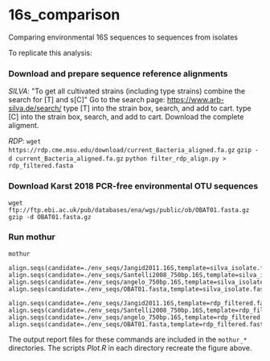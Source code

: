 # 16s_comparison
Comparing environmental 16S sequences to sequences from isolates

To replicate this analysis:

### Download and prepare sequence reference alignments
*SILVA*:
"To get all cultivated strains (including type strains) combine the search for \[T\] and s\[C\]"
Go to the search page:
https://www.arb-silva.de/search/
type \[T\] into the strain box, search, and add to cart.
type \[C\] into the strain box, search, and add to cart.
Download the complete aligment. 

*RDP*:
`wget https://rdp.cme.msu.edu/download/current_Bacteria_aligned.fa.gz`
`gzip -d current_Bacteria_aligned.fa.gz`
`python filter_rdp_align.py > rdp_filtered.fasta`


### Download Karst 2018 PCR-free environmental OTU sequences

`wget ftp://ftp.ebi.ac.uk/pub/databases/ena/wgs/public/ob/OBAT01.fasta.gz`
`gzip -d OBAT01.fasta.gz`

### Run mothur 
`mothur`

```
align.seqs(candidate=./env_seqs/Jangid2011.16S,template=silva_isolate.fasta)
align.seqs(candidate=./env_seqs/Santelli2008_750bp.16S,template=silva_isolate.fasta)
align.seqs(candidate=./env_seqs/angelo_750bp.16S,template=silva_isolate.fasta)
align.seqs(candidate=./env_seqs/OBAT01.fasta,template=silva_isolate.fasta)

align.seqs(candidate=./env_seqs/Jangid2011.16S,template=rdp_filtered.fasta)
align.seqs(candidate=./env_seqs/Santelli2008_750bp.16S,template=rdp_filtered.fasta)
align.seqs(candidate=./env_seqs/angelo_750bp.16S,template=rdp_filtered.fasta)
align.seqs(candidate=./env_seqs/OBAT01.fasta,template=rdp_filtered.fasta)
```

The output report files for these commands are included in the `mothur_*` directories. The scripts *Plot.R* in each directory recreate the figure above.
